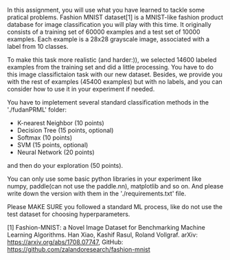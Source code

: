 In this assignment, you will use what you have learned to tackle some pratical problems. Fashion MNIST dataset[1] is a MNIST-like fashion product database for image classification you will play with this time. It originally consists of a training set of 60000 examples and a test set of 10000 examples. Each example is a 28x28 grayscale image, associated with a label from 10 classes.

To make this task more realistic (and harder:)), we selected 14600 labeled examples from the training set and did a little processing. You have to do this image classifictaion task with our new dataset. Besides, we provide you with the rest of examples (45400 examples) but with no labels, and you can consider how to use it in your experiment if needed.

You have to impletement several standard classification methods in the './fudanPRML' folder:
- K-nearest Neighbor (10 points)
- Decision Tree (15 points, optional)
- Softmax (10 points)
- SVM (15 points, optional)
- Neural Network (20 points)    


and then do your exploration (50 points).

You can only use some basic python libraries in your experiment like numpy, paddle(can not use the paddle.nn), matplotlib and so on. And please write down the version with them in the './requirements.txt' file.

Please MAKE SURE you followed a standard ML process, like do not use the test dataset for choosing hyperparameters.

[1] Fashion-MNIST: a Novel Image Dataset for Benchmarking Machine Learning Algorithms. Han Xiao, Kashif Rasul, Roland Vollgraf. arXiv: https://arxiv.org/abs/1708.07747, GitHub: https://github.com/zalandoresearch/fashion-mnist
